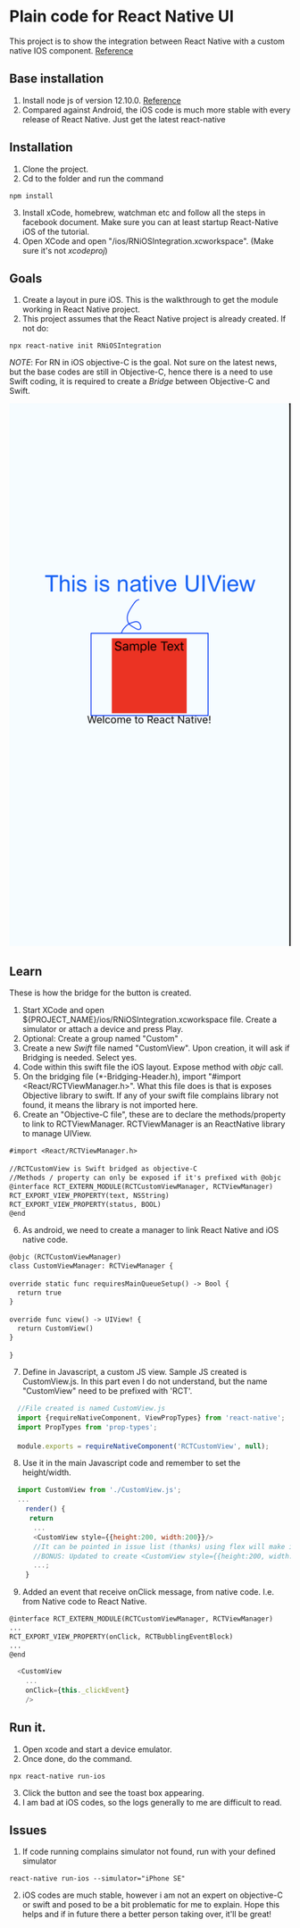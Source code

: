 # Plain code for React Native UI
This project is to show the integration between React Native with a custom native IOS component.
[Reference](https://facebook.github.io/react-native/docs/native-components-ios.html)

## Base installation
1. Install node js of version 12.10.0. [Reference](https://nodejs.org/en/download/releases/)
2. Compared against Android, the iOS code is much more stable with every release of React Native. Just get the latest react-native

## Installation
1. Clone the project.
2. Cd to the folder and run the command

```
npm install
```
3. Install xCode, homebrew, watchman etc and follow all the steps in facebook document. Make sure you can at least startup React-Native iOS of the tutorial.
4. Open XCode and open "/ios/RNiOSIntegration.xcworkspace". (Make sure it's not *xcodeproj*)

## Goals
1. Create a layout in pure iOS. This is the walkthrough to get the module working in React Native project.
2. This project assumes that the React Native project is already created. If not do:
```
npx react-native init RNiOSIntegration
```

*NOTE*: For RN in iOS objective-C is the goal. Not sure on the latest news, but the base codes are still in Objective-C, hence there is a need to use Swift coding, it is required to create a *Bridge* between Objective-C and Swift.

![alt text](gitimg/sample.png?raw=true)


## Learn
These is how the bridge for the button is created.
1. Start XCode and open ${PROJECT_NAME}/ios/RNiOSIntegration.xcworkspace file. Create a simulator or attach a device and press Play.
2. Optional: Create a group named "Custom" .
3. Create a new *Swift* file named "CustomView". Upon creation, it will ask if Bridging is needed. Select yes.
4. Code within this swift file the iOS layout. Expose method with *objc* call.
5. On the bridging file (*-Bridging-Header.h), import "#import <React/RCTViewManager.h>". What this file does is that is exposes Objective library to swift. If any of your swift file complains library not found, it means the library is not imported here.
6. Create an "Objective-C file", these are to declare the methods/property to link to RCTViewManager. RCTViewManager is an ReactNative library to manage UIView.
```
#import <React/RCTViewManager.h>

//RCTCustomView is Swift bridged as objective-C
//Methods / property can only be exposed if it's prefixed with @objc
@interface RCT_EXTERN_MODULE(RCTCustomViewManager, RCTViewManager)
RCT_EXPORT_VIEW_PROPERTY(text, NSString)
RCT_EXPORT_VIEW_PROPERTY(status, BOOL)
@end
```
6. As android, we need to create a manager to link React Native and iOS native code.
```
@objc (RCTCustomViewManager)
class CustomViewManager: RCTViewManager {

override static func requiresMainQueueSetup() -> Bool {
  return true
}

override func view() -> UIView! {
  return CustomView()
}

}
```
7. Define in Javascript, a custom JS view. Sample JS created is CustomView.js. In this part even I do not understand, but the name "CustomView" need to be prefixed with 'RCT'.
```javascript
  //File created is named CustomView.js
  import {requireNativeComponent, ViewPropTypes} from 'react-native';
  import PropTypes from 'prop-types';

  module.exports = requireNativeComponent('RCTCustomView', null);
```
8. Use it in the main Javascript code and remember to set the height/width.
```javascript
  import CustomView from './CustomView.js';
  ...
    render() {
     return
      ...
      <CustomView style={{height:200, width:200}}/>
      //It can be pointed in issue list (thanks) using flex will make it full screen. Else use height:null
      //BONUS: Updated to create <CustomView style={{height:200, width:200}} message={"Hi there"}/>
      ...;
    }
```
9. Added an event that receive onClick message, from native code. I.e. from Native code to React Native.
```
@interface RCT_EXTERN_MODULE(RCTCustomViewManager, RCTViewManager)
...
RCT_EXPORT_VIEW_PROPERTY(onClick, RCTBubblingEventBlock)
...
@end
```
```javascript
  <CustomView
    ...
    onClick={this._clickEvent}
    />
```

## Run it.
1. Open xcode and start a device emulator.
2. Once done, do the command.

```
npx react-native run-ios
```

3. Click the button and see the toast box appearing.
4. I am bad at iOS codes, so the logs generally to me are difficult to read.


## Issues

1. If code running complains simulator not found, run with your defined simulator
```
react-native run-ios --simulator="iPhone SE"
```
2. iOS codes are much stable, however i am not an expert on objective-C or swift and posed to be a bit problematic for me to explain. Hope this helps and if in future there a better person taking over, it'll be great!
